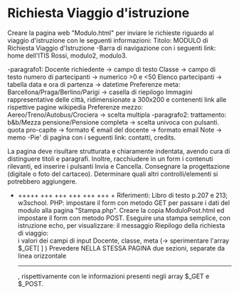 # Richiesta Viaggio d'istruzione

Creare la pagina web "Modulo.html" per inviare le richieste riguardo al viaggio d'istruzione con le seguenti informazioni:
         Titolo: MODULO di Richiesta Viaggio d'Istruzione
 -Barra di navigazione con i seguenti link: home dell'ITIS Rossi, modulo2, modulo3.

 -paragrafo1:
          Docente richiedente -> campo di testo
         Classe -> campo di testo
         numero di partecipanti -> numerico >0 e <50
         Elenco partecipanti -> tabella
         data e ora di partenza -> datetime
         Preferenze meta: Barcellona/Praga/Berlino/Parigi   -> casella di riepilogo
         Immagini rappresentative delle città, ridimensionate a 300x200 e contenenti link alle rispettive pagine wikipedia 
         Preferenze mezzo: Aereo/Treno/Autobus/Crociera   -> scelta multipla
   -paragrafo2:
         trattamento: b&b/Mezza pensione/Pensione completa    -> scelta univoca con pulsanti.
         quota pro-capite  -> formato €
         email del docente -> formato email
         Note -> memo
   -Pie' di pagina con i seguenti link: contatti, credits.

La pagina deve risultare strutturata e chiaramente indentata, avendo cura di distinguere titoli e paragrafi. 
Inoltre, racchiudere in un form i contenuti rilevanti, ed inserire i pulsanti Invia  e Cancella.
Consegnare la progettazione (digitale o foto del cartaceo).
Determinare quali altri controlli/elementi si potrebbero aggiungere.
+ +++++ +++ +++ +++ +++ +++ +
Riferimenti: Libro di testo p.207 e 213; w3school.
PHP: impostare il form con metodo GET per passare i dati del modulo alla pagina "Stampa.php".
Creare la copia
ModuloPost.html ed impostare il form con metodo POST.
Eseguire una stampa semplice, con istruzione echo, per visualizzare:
         il messaggio Riepilogo della richiesta di viaggio:<br>
         i valori dei campi di input Docente, classe, meta   (-> sperimentare l'array $_GET[ <variabile>]  )
         Prevedere NELLA STESSA PAGINA due sezioni, separate da linea orizzontale <hr>, rispettivamente con le informazioni presenti negli array $_GET e $_POST.
